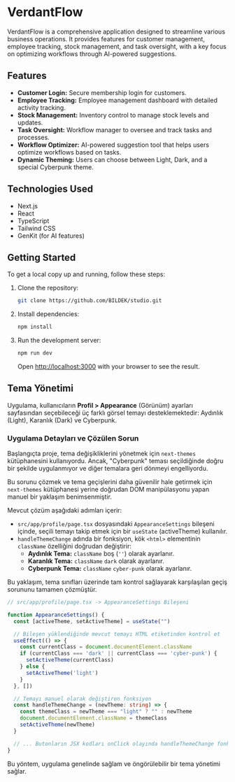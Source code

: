 # VerdantFlow

VerdantFlow is a comprehensive application designed to streamline various business operations. It provides features for customer management, employee tracking, stock management, and task oversight, with a key focus on optimizing workflows through AI-powered suggestions.

## Features

*   **Customer Login:** Secure membership login for customers.
*   **Employee Tracking:** Employee management dashboard with detailed activity tracking.
*   **Stock Management:** Inventory control to manage stock levels and updates.
*   **Task Oversight:** Workflow manager to oversee and track tasks and processes.
*   **Workflow Optimizer:** AI-powered suggestion tool that helps users optimize workflows based on tasks.
*   **Dynamic Theming:** Users can choose between Light, Dark, and a special Cyberpunk theme.

## Technologies Used

*   Next.js
*   React
*   TypeScript
*   Tailwind CSS
*   GenKit (for AI features)

## Getting Started

To get a local copy up and running, follow these steps:

1.  Clone the repository:
    ```bash
    git clone https://github.com/BILDEK/studio.git
    ```
2.  Install dependencies:
    ```bash
    npm install
    ```
3.  Run the development server:
    ```bash
    npm run dev
    ```
    Open [http://localhost:3000](http://localhost:3000) with your browser to see the result.

## Tema Yönetimi

Uygulama, kullanıcıların **Profil > Appearance** (Görünüm) ayarları sayfasından seçebileceği üç farklı görsel temayı desteklemektedir: Aydınlık (Light), Karanlık (Dark) ve Cyberpunk.

### Uygulama Detayları ve Çözülen Sorun

Başlangıçta proje, tema değişikliklerini yönetmek için `next-themes` kütüphanesini kullanıyordu. Ancak, "Cyberpunk" teması seçildiğinde doğru bir şekilde uygulanmıyor ve diğer temalara geri dönmeyi engelliyordu.

Bu sorunu çözmek ve tema geçişlerini daha güvenilir hale getirmek için `next-themes` kütüphanesi yerine doğrudan DOM manipülasyonu yapan manuel bir yaklaşım benimsenmiştir.

Mevcut çözüm aşağıdaki adımları içerir:
*   `src/app/profile/page.tsx` dosyasındaki `AppearanceSettings` bileşeni içinde, seçili temayı takip etmek için bir `useState` (activeTheme) kullanılır.
*   `handleThemeChange` adında bir fonksiyon, kök `<html>` elementinin `className` özelliğini doğrudan değiştirir:
    *   **Aydınlık Tema:** `className` boş (`''`) olarak ayarlanır.
    *   **Karanlık Tema:** `className` `dark` olarak ayarlanır.
    *   **Cyberpunk Tema:** `className` `cyber-punk` olarak ayarlanır.

Bu yaklaşım, tema sınıfları üzerinde tam kontrol sağlayarak karşılaşılan geçiş sorununu tamamen çözmüştür.

```typescript
// src/app/profile/page.tsx -> AppearanceSettings Bileşeni

function AppearanceSettings() {
  const [activeTheme, setActiveTheme] = useState("")

  // Bileşen yüklendiğinde mevcut temayı HTML etiketinden kontrol et
  useEffect(() => {
    const currentClass = document.documentElement.className
    if (currentClass === 'dark' || currentClass === 'cyber-punk') {
      setActiveTheme(currentClass)
    } else {
      setActiveTheme('light')
    }
  }, [])

  // Temayı manuel olarak değiştiren fonksiyon
  const handleThemeChange = (newTheme: string) => {
    const themeClass = newTheme === "light" ? "" : newTheme
    document.documentElement.className = themeClass
    setActiveTheme(newTheme)
  }

  // ... Butonların JSX kodları onClick olayında handleThemeChange fonksiyonunu çağırır.
}
```
Bu yöntem, uygulama genelinde sağlam ve öngörülebilir bir tema yönetimi sağlar.
